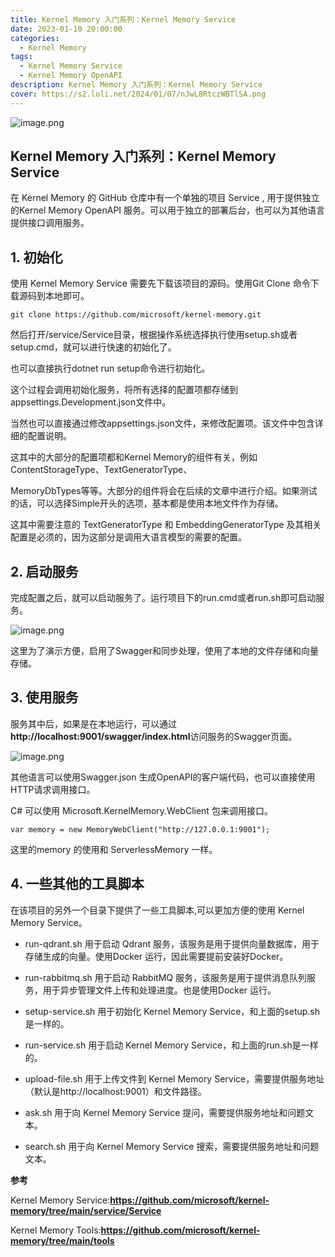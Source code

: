 ```yaml
---
title: Kernel Memory 入门系列：Kernel Memory Service
date: 2023-01-10 20:00:00
categories:
  - Kernel Memory
tags:
  - Kernel Memory Service
  - Kernel Memory OpenAPI
description: Kernel Memory 入门系列：Kernel Memory Service
cover: https://s2.loli.net/2024/01/07/nJwL8RtczWBTlSA.png
---
```

![image.png](https://s2.loli.net/2024/01/07/nJwL8RtczWBTlSA.png)
## Kernel Memory 入门系列：Kernel Memory Service

在 Kernel Memory 的 GitHub 仓库中有一个单独的项目 Service , 用于提供独立的Kernel Memory OpenAPI 服务。可以用于独立的部署后台，也可以为其他语言提供接口调用服务。

## 1. 初始化
使用 Kernel Memory Service 需要先下载该项目的源码。使用Git Clone 命令下载源码到本地即可。
```undefined
git clone https://github.com/microsoft/kernel-memory.git
```
然后打开/service/Service目录，根据操作系统选择执行使用setup.sh或者setup.cmd，就可以进行快速的初始化了。

也可以直接执行dotnet run setup命令进行初始化。

这个过程会调用初始化服务，将所有选择的配置项都存储到appsettings.Development.json文件中。

当然也可以直接通过修改appsettings.json文件，来修改配置项。该文件中包含详细的配置说明。

这其中的大部分的配置项都和Kernel Memory的组件有关，例如ContentStorageType、TextGeneratorType、

MemoryDbTypes等等。大部分的组件将会在后续的文章中进行介绍。如果测试的话，可以选择Simple开头的选项，基本都是使用本地文件作为存储。

这其中需要注意的 TextGeneratorType 和 EmbeddingGeneratorType 及其相关配置是必须的，因为这部分是调用大语言模型的需要的配置。

## 2. 启动服务

完成配置之后，就可以启动服务了。运行项目下的run.cmd或者run.sh即可启动服务。

![image.png](https://s2.loli.net/2024/01/07/d39vZmgs1ClY2Sk.png)

这里为了演示方便，启用了Swagger和同步处理，使用了本地的文件存储和向量存储。

## 3. 使用服务

服务其中后，如果是在本地运行，可以通过**http://localhost:9001/swagger/index.html**访问服务的Swagger页面。

![image.png](https://s2.loli.net/2024/01/07/14gAV7pFhMWUPIf.png)

其他语言可以使用Swagger.json 生成OpenAPI的客户端代码，也可以直接使用HTTP请求调用接口。

C# 可以使用 Microsoft.KernelMemory.WebClient 包来调用接口。
```undefined
var memory = new MemoryWebClient("http://127.0.0.1:9001");
```
这里的memory 的使用和 ServerlessMemory 一样。

## 4. 一些其他的工具脚本

在该项目的另外一个目录下提供了一些工具脚本,可以更加方便的使用 Kernel Memory Service。

- run-qdrant.sh 用于启动 Qdrant 服务，该服务是用于提供向量数据库，用于存储生成的向量。使用Docker 运行，因此需要提前安装好Docker。

- run-rabbitmq.sh 用于启动 RabbitMQ 服务，该服务是用于提供消息队列服务，用于异步管理文件上传和处理进度。也是使用Docker 运行。

- setup-service.sh 用于初始化 Kernel Memory Service，和上面的setup.sh是一样的。

- run-service.sh 用于启动 Kernel Memory Service，和上面的run.sh是一样的。

- upload-file.sh 用于上传文件到 Kernel Memory Service，需要提供服务地址（默认是http://localhost:9001）和文件路径。

- ask.sh 用于向 Kernel Memory Service 提问，需要提供服务地址和问题文本。

- search.sh 用于向 Kernel Memory Service 搜索，需要提供服务地址和问题文本。

**参考**

Kernel Memory Service:**https://github.com/microsoft/kernel-memory/tree/main/service/Service**

Kernel Memory Tools:**https://github.com/microsoft/kernel-memory/tree/main/tools**
